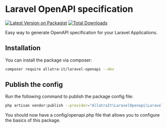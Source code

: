 # Laravel OpenAPI specification

[![Latest Version on Packagist](https://img.shields.io/packagist/v/allatra-it/laravel-openapi.svg?style=flat-square)](https://packagist.org/packages/allatra-it/laravel-openapi)
[![Total Downloads](https://img.shields.io/packagist/dt/allatra-it/laravel-openapi.svg?style=flat-square)](https://packagist.org/packages/allatra-it/laravel-openapi)

Easy way to generate OpenAPI specification for your Laravel Applications.

## Installation

You can install the package via composer:

```bash
composer require allatra-it/laravel-openapi --dev
```

## Publish the config
Run the following command to publish the package config file:

```bash
php artisan vendor:publish --provider="AllatraIt\LaravelOpenapi\LaravelOpenapiServiceProvider" --tag="config"
```

You should now have a config/openapi.php file that allows you to configure the basics of this package.